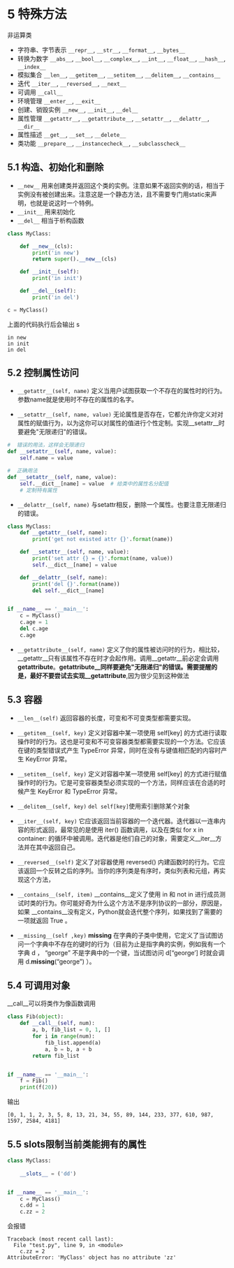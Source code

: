 # 5 特殊方法

非运算类

- 字符串、字节表示
  `__repr__`, `__str__`, `__format__`, `__bytes__`
- 转换为数字
  `__abs__`, `__bool__`, `__complex__`, `__int__`, `__float__`, `__hash__`, `__index__`
- 模拟集合
  `__len__`, `__getitem__`, `__setitem__`, `__delitem__`, `__contains__`
- 迭代
  `__iter__`, `__reversed__`, `__next__`
- 可调用
  `__call__`
- 环境管理
  `__enter__`, `__exit__`
- 创建、销毁实例
  `__new__`, `__init__`, `__del__`
- 属性管理
  `__getattr__`, `__getattribute__`, `__setattr__`, `__delattr__`, `__dir__`
- 属性描述
  `__get__`, `__set__`, `__delete__`
- 类功能
  `__prepare__`, `__instancecheck__`, `__subclasscheck__`

## 5.1 构造、初始化和删除

- `__new__` 用来创建类并返回这个类的实例。注意如果不返回实例的话，相当于实例没有被创建出来。注意这是一个静态方法，且不需要专门用static来声明，也就是说这时一个特例。
- `__init__` 用来初始化
- `__del__` 相当于析构函数

```python
class MyClass:

    def __new__(cls):
        print('in new')
        return super().__new__(cls)

    def __init__(self):
        print('in init')

    def __del__(self):
        print('in del')

c = MyClass()
```

上面的代码执行后会输出
s
```
in new
in init
in del
```

## 5.2 控制属性访问

- `__getattr__(self, name)` 定义当用户试图获取一个不存在的属性时的行为。参数name就是使用时不存在的属性的名字。

- `__setattr__(self, name, value)` 无论属性是否存在，它都允许你定义对对属性的赋值行为，以为这你可以对属性的值进行个性定制。实现__setattr__时要避免"无限递归"的错误。

```python
#  错误的用法，这样会无限递归
def __setattr__(self, name, value):
    self.name = value  

#  正确用法
def __setattr__(self, name, value):
    self.__dict__[name] = value  # 给类中的属性名分配值
    # 定制特有属性
```

- `__delattr__(self, name)` 与setattr相反，删除一个属性。也要注意无限递归的错误。

```python
class MyClass:
    def __getattr__(self, name):
        print('get not existed attr {}'.format(name))

    def __setattr__(self, name, value):
        print('set attr {} = {}'.format(name, value))
        self.__dict__[name] = value

    def __delattr__(self, name):
        print('del {}'.format(name))
        del self.__dict__[name]


if __name__ == '__main__':
    c = MyClass()
    c.age = 1
    del c.age
    c.age
```

- `__getattribute__(self, name)` 定义了你的属性被访问时的行为，相比较，__getattr__只有该属性不存在时才会起作用。调用__getattr__前必定会调用 __getattribute__。__getattribute__同样要避免"无限递归"的错误。需要提醒的是，最好不要尝试去实现__getattribute__,因为很少见到这种做法

## 5.3 容器

- `__len__(self)`
返回容器的长度，可变和不可变类型都需要实现。

- `__getitem__(self, key)`
定义对容器中某一项使用 self[key] 的方式进行读取操作时的行为。这也是可变和不可变容器类型都需要实现的一个方法。它应该在键的类型错误式产生 TypeError 异常，同时在没有与键值相匹配的内容时产生 KeyError 异常。

- `__setitem__(self, key)`
定义对容器中某一项使用 self[key] 的方式进行赋值操作时的行为。它是可变容器类型必须实现的一个方法，同样应该在合适的时候产生 KeyError 和 TypeError 异常。

- `__delitem__(self, key)`
`del self[key]`使用索引删除某个对象

- `__iter__(self, key)`
它应该返回当前容器的一个迭代器。迭代器以一连串内容的形式返回，最常见的是使用 iter() 函数调用，以及在类似 for x in container: 的循环中被调用。迭代器是他们自己的对象，需要定义__iter__方法并在其中返回自己。

- `__reversed__(self)`
定义了对容器使用 reversed() 内建函数时的行为。它应该返回一个反转之后的序列。当你的序列类是有序时，类似列表和元组，再实现这个方法，

- `__contains__(self, item)`
__contains__定义了使用 in 和 not in 进行成员测试时类的行为。你可能好奇为什么这个方法不是序列协议的一部分，原因是，如果 __contains__没有定义，Python就会迭代整个序列，如果找到了需要的一项就返回 True 。

- `__missing__(self ,key)`
__missing__ 在字典的子类中使用，它定义了当试图访问一个字典中不存在的键时的行为（目前为止是指字典的实例，例如我有一个字典 d ， “george” 不是字典中的一个键，当试图访问 d[“george’] 时就会调用 d.__missing__(“george”) ）。

## 5.4 可调用对象

__call__可以将类作为像函数调用

```python
class Fib(object):
    def __call__(self, num):
        a, b, fib_list = 0, 1, []
        for i in range(num):
            fib_list.append(a)
            a, b = b, a + b
        return fib_list


if __name__ == '__main__':
    f = Fib()
    print(f(20))
```

输出

```
[0, 1, 1, 2, 3, 5, 8, 13, 21, 34, 55, 89, 144, 233, 377, 610, 987, 1597, 2584, 4181]
```

## 5.5 slots限制当前类能拥有的属性

```python
class MyClass:
    
    __slots__ = ('dd')


if __name__ == '__main__':
    c = MyClass()
    c.dd = 1
    c.zz = 2
```

会报错

```
Traceback (most recent call last):
  File "test.py", line 9, in <module>
    c.zz = 2
AttributeError: 'MyClass' object has no attribute 'zz'
```
